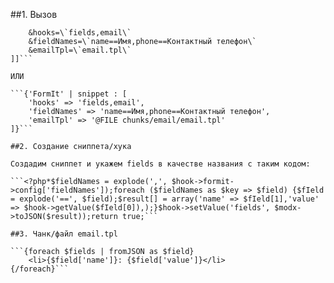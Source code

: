 
##1. Вызов

```[[FormIt?
    &hooks=\`fields,email\`
    &fieldNames=\`name==Имя,phone==Контактный телефон\`
    &emailTpl=\`email.tpl\`
]]```

ИЛИ

```{'FormIt' | snippet : [
    'hooks' => 'fields,email',
    'fieldNames' => 'name==Имя,phone==Контактный телефон',
    'emailTpl' => '@FILE chunks/email/email.tpl'
]}```

##2. Создание сниппета/хука

Создадим сниппет и укажем fields в качестве названия с таким кодом:

```<?php*$fieldNames = explode(',', $hook->formit->config['fieldNames']);foreach ($fieldNames as $key => $field) {$fIeld = explode('==', $field);$result[] = array('name' => $fIeld[1],'value' => $hook->getValue($fIeld[0]),);}$hook->setValue('fields', $modx->toJSON($result));return true;```

##3. Чанк/файл email.tpl

```{foreach $fields | fromJSON as $field}
    <li>{$field['name']}: {$field['value']}</li>
{/foreach}```
